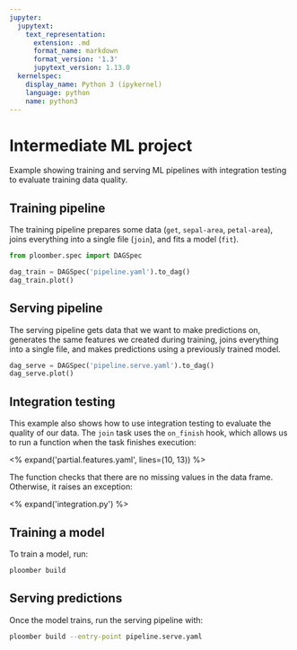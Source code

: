 ```yaml
---
jupyter:
  jupytext:
    text_representation:
      extension: .md
      format_name: markdown
      format_version: '1.3'
      jupytext_version: 1.13.0
  kernelspec:
    display_name: Python 3 (ipykernel)
    language: python
    name: python3
---
```


# Intermediate ML project

Example showing training and serving ML pipelines with integration testing to evaluate training data quality.

## Training pipeline

The training pipeline prepares some data (`get`, `sepal-area`, `petal-area`), joins everything into a single file (`join`), and fits a model (`fit`). 

```python
from ploomber.spec import DAGSpec

dag_train = DAGSpec('pipeline.yaml').to_dag()
dag_train.plot()
```

## Serving pipeline

The serving pipeline gets data that we want to make predictions on, generates the same features we created during training, joins everything into a single file, and makes predictions using a previously trained model.

```python
dag_serve = DAGSpec('pipeline.serve.yaml').to_dag()
dag_serve.plot()
```

## Integration testing

This example also shows how to use integration testing to evaluate the quality of our data. The `join` task uses the `on_finish` hook, which allows us to run a function when the task finishes execution:

<% expand('partial.features.yaml', lines=(10, 13)) %>

The function checks that there are no missing values in the data frame. Otherwise, it raises an exception:

<% expand('integration.py') %>

## Training a model

To train a model, run:

```sh
ploomber build
```

## Serving predictions

Once the model trains, run the serving pipeline with:

```sh
ploomber build --entry-point pipeline.serve.yaml
```
